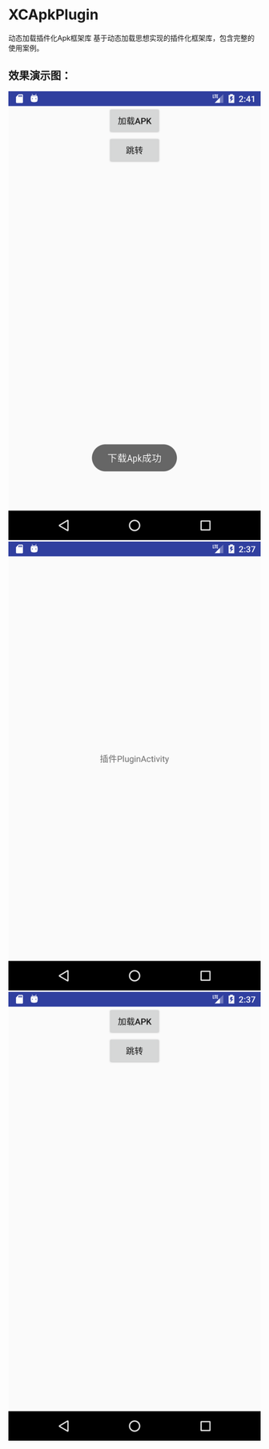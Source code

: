 # XCApkPlugin
动态加载插件化Apk框架库
基于动态加载思想实现的插件化框架库，包含完整的使用案例。


## 效果演示图：

![iamge](https://raw.githubusercontent.com/jczmdeveloper/XCApkPlugin/master/screenshot/1.png)
![iamge](https://raw.githubusercontent.com/jczmdeveloper/XCApkPlugin/master/screenshot/2.png)
![iamge](https://raw.githubusercontent.com/jczmdeveloper/XCApkPlugin/master/screenshot/3.png)

